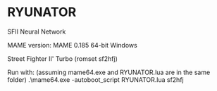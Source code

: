 # RYUNATOR
SFII Neural Network

MAME version: MAME 0.185 64-bit Windows

Street Fighter II' Turbo (romset sf2hfj)

Run with: (assuming mame64.exe and RYUNATOR.lua are in the same folder)
  .\mame64.exe -autoboot_script RYUNATOR.lua sf2hfj

